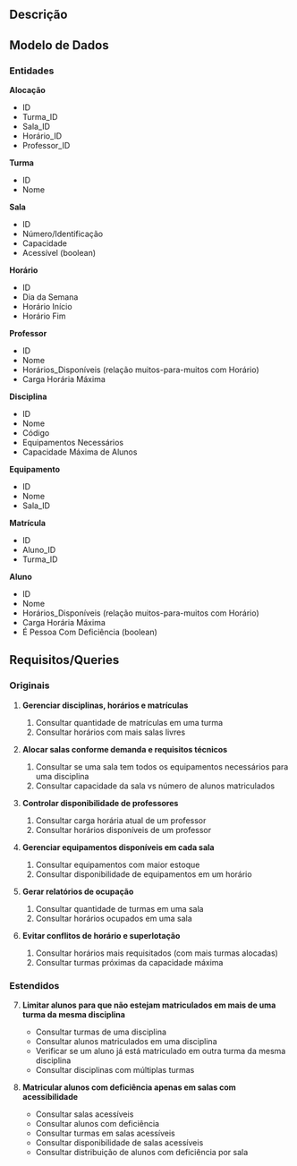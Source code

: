 ## Descrição

## Modelo de Dados

### Entidades

**Alocação**
- ID
- Turma_ID
- Sala_ID
- Horário_ID
- Professor_ID

**Turma**
- ID
- Nome

**Sala**
- ID
- Número/Identificação
- Capacidade
- Acessível (boolean)

**Horário**
- ID
- Dia da Semana
- Horário Início
- Horário Fim

**Professor**
- ID
- Nome
- Horários_Disponíveis (relação muitos-para-muitos com Horário)
- Carga Horária Máxima

**Disciplina**
- ID
- Nome
- Código
- Equipamentos Necessários
- Capacidade Máxima de Alunos

**Equipamento**
- ID
- Nome
- Sala_ID

**Matrícula**
- ID
- Aluno_ID
- Turma_ID

**Aluno**
- ID
- Nome
- Horários_Disponíveis (relação muitos-para-muitos com Horário)
- Carga Horária Máxima
- É Pessoa Com Deficiência (boolean)


## Requisitos/Queries

### Originais

1. **Gerenciar disciplinas, horários e matrículas**
   1. Consultar quantidade de matrículas em uma turma
   2. Consultar horários com mais salas livres

2. **Alocar salas conforme demanda e requisitos técnicos**
   1. Consultar se uma sala tem todos os equipamentos necessários para uma disciplina
   2. Consultar capacidade da sala vs número de alunos matriculados

3. **Controlar disponibilidade de professores**
   1. Consultar carga horária atual de um professor
   2. Consultar horários disponíveis de um professor

4. **Gerenciar equipamentos disponíveis em cada sala**
   1. Consultar equipamentos com maior estoque
   2. Consultar disponibilidade de equipamentos em um horário

5. **Gerar relatórios de ocupação**
   1. Consultar quantidade de turmas em uma sala
   2. Consultar horários ocupados em uma sala

6. **Evitar conflitos de horário e superlotação**
   1. Consultar horários mais requisitados (com mais turmas alocadas)
   2. Consultar turmas próximas da capacidade máxima

### Estendidos

7. **Limitar alunos para que não estejam matriculados em mais de uma turma da mesma disciplina**
   - Consultar turmas de uma disciplina
   - Consultar alunos matriculados em uma disciplina
   - Verificar se um aluno já está matriculado em outra turma da mesma disciplina
   - Consultar disciplinas com múltiplas turmas

8. **Matricular alunos com deficiência apenas em salas com acessibilidade**
    - Consultar salas acessíveis
    - Consultar alunos com deficiência
    - Consultar turmas em salas acessíveis
    - Consultar disponibilidade de salas acessíveis
    - Consultar distribuição de alunos com deficiência por sala

